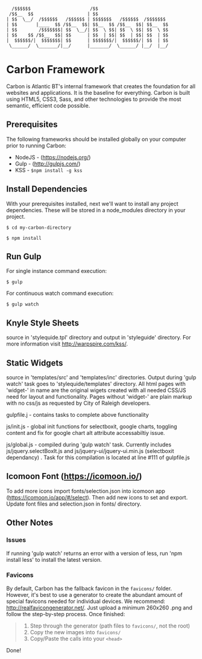       /$$$$$$                      /$$                          
     /$$__  $$                    | $$                          
    | $$  \__/  /$$$$$$   /$$$$$$ | $$$$$$$   /$$$$$$  /$$$$$$$
    | $$       |____  $$ /$$__  $$| $$__  $$ /$$__  $$| $$__  $$
    | $$        /$$$$$$$| $$  \__/| $$  \ $$| $$  \ $$| $$  \ $$
    | $$    $$ /$$__  $$| $$      | $$  | $$| $$  | $$| $$  | $$
    |  $$$$$$/|  $$$$$$$| $$      | $$$$$$$/|  $$$$$$/| $$  | $$
     \______/  \_______/|__/      |_______/  \______/ |__/  |__/


# Carbon Framework
Carbon is Atlantic BT's internal framework that creates the foundation for all websites and applications. It is the baseline for everything. Carbon is built using HTML5, CSS3, Sass, and other technologies to provide the most semantic, efficient code possible.

## Prerequisites
The following frameworks should be installed globally on your computer prior to running Carbon:

- NodeJS - (https://nodejs.org/)
- Gulp   - (http://gulpjs.com/)
- KSS    - `$npm install -g kss`


## Install Dependencies
With your prerequisites installed, next we'll want to install any project dependencies. These will be stored in a node_modules directory in your project.

`$ cd my-carbon-directory`

`$ npm install`


## Run Gulp
For single instance command execution:

`$ gulp`

For continuous watch command execution:

`$ gulp watch`


## Knyle Style Sheets
source in 'stylequide.tpl' directory and output in 'styleguide' directory. For more information visit http://warpspire.com/kss/.

## Static Widgets
 source in 'templates/src' and 'templates/inc' directories. Output during 'gulp watch' task goes to 'stylequide/templates' directory. All html pages with 'widget-' in name are the original wigets created with all needed CSS/JS need for layout and functionality. Pages without 'widget-' are plain markup with no css/js as requested by City of Raleigh developers.

gulpfile.j - contains tasks to complete above functionality

js/init.js - global init functions for selectboxit, google charts, toggling content and fix for google chart alt attribute accessabiltiy issue.

js/global.js - compiled during 'gulp watch' task. Currently includes js/jquery.selectBoxIt.js and js/jquery-ui/jquery-ui.min.js (selectboxit dependancy) . Task for this compilation is located at line #111 of gulpfile.js

## Icomoon Font (https://icomoon.io/)
To add more icons import fonts/selection.json into icomoon app (https://icomoon.io/app/#/select). Then add new icons to set and export. Update font files and selection.json in fonts/  directory.


## Other Notes

### Issues
If running 'gulp watch' returns an error with a version of less, run 'npm install less' to install the latest version.

### Favicons

By default, Carbon has the fallback favicon in the `favicons/` folder. However, it's best to use a generator to create the abundant amount of special favicons needed for individual devices. We recommend: http://realfavicongenerator.net/. Just upload a minimum 260x260 .png and follow the step-by-step process. Once finished:

> 1. Step through the generator (path files to `favicons/`, not the root)
> 2. Copy the new images into `favicons/`
> 3. Copy/Paste the calls into your `<head>`


Done!